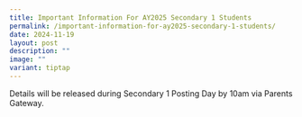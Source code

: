 ```yaml
---
title: Important Information For AY2025 Secondary 1 Students
permalink: /important-information-for-ay2025-secondary-1-students/
date: 2024-11-19
layout: post
description: ""
image: ""
variant: tiptap
---
```

<p>Details will be released during Secondary 1 Posting Day by 10am via Parents
Gateway.</p>